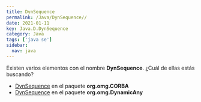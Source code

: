 ```yaml
---
title: DynSequence
permalink: /Java/DynSequence//
date: 2021-01-11
key: Java.D.DynSequence
category: Java
tags: ['java se']
sidebar: 
  nav: java
---
```


Existen varios elementos con el nombre **DynSequence**. ¿Cuál de ellas estás buscando?
<ul>
<li><a href="/Java/DynSequence-org-omg-CORBA/">DynSequence</a> en el paquete <strong>org.omg.CORBA</strong></li>
<li><a href="/Java/DynSequence-org-omg-DynamicAny/">DynSequence</a> en el paquete <strong>org.omg.DynamicAny</strong></li>
<ul>
